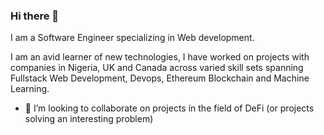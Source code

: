 ### Hi there 👋

I am a Software Engineer specializing in Web development.

I am an avid learner of new technologies, I have worked on projects with companies in Nigeria, UK and Canada across varied skill sets spanning Fullstack Web Development, Devops, Ethereum Blockchain and Machine Learning.

- 👯 I’m looking to collaborate on projects in the field of DeFi (or projects solving an interesting problem)
<!--
**dumebi/dumebi** is a ✨ _special_ ✨ repository because its `README.md` (this file) appears on your GitHub profile.

Here are some ideas to get you started:

- 🔭 I’m currently working on ...
- 🌱 I’m currently learning ...
- 👯 I’m looking to collaborate on ...
- 🤔 I’m looking for help with ...
- 💬 Ask me about ...
- 📫 How to reach me: ...
- 😄 Pronouns: ...
- ⚡ Fun fact: ...
-->
